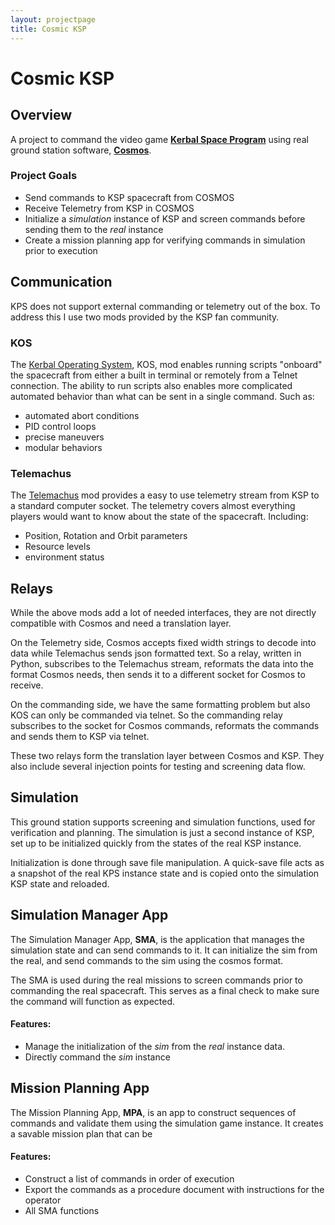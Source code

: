 ```yaml
---
layout: projectpage
title: Cosmic KSP
---
```


# **Cosmic KSP**

## **Overview**
A project to command the video game **[Kerbal Space Program](https://www.kerbalspaceprogram.com/)** using real ground station software, **[Cosmos](https://cosmosc2.com/)**.

### Project Goals
- Send commands to KSP spacecraft from COSMOS
- Receive Telemetry from KSP in COSMOS
- Initialize a *simulation* instance of KSP and screen commands before sending them to the *real* instance
- Create a mission planning app for verifying commands in simulation prior to execution

## **Communication**
KPS does not support external commanding or telemetry out of the box. To address this I use two mods provided by the KSP fan community.

### **KOS**
The [Kerbal Operating System](https://ksp-kos.github.io/KOS/), KOS, mod enables running scripts "onboard" the spacecraft from either a built in terminal or remotely from a Telnet connection.
The ability to run scripts also enables more complicated automated behavior than what can be sent in a single command. Such as:
- automated abort conditions
- PID control loops
- precise maneuvers
- modular behaviors

### **Telemachus**
The [Telemachus](https://github.com/TeleIO/Telemachus-1) mod provides a easy to use telemetry stream from KSP to a standard computer socket.
The telemetry covers almost everything players would want to know about the state of the spacecraft. Including:
- Position, Rotation and Orbit parameters
- Resource levels
- environment status

## **Relays**
While the above mods add a lot of needed interfaces, they are not directly compatible with Cosmos and need a translation layer.

On the Telemetry side, Cosmos accepts fixed width strings to decode into data while Telemachus sends json formatted text.
So a relay, written in Python, subscribes to the Telemachus stream, reformats the data into the format Cosmos needs, then sends it to a different socket for Cosmos to receive.

On the commanding side, we have the same formatting problem but also KOS can only be commanded via telnet. So the commanding relay subscribes to the socket for Cosmos commands, reformats the commands and sends them to KSP via telnet.

These two relays form the translation layer between Cosmos and KSP. They also include several injection points for testing and screening data flow.

## **Simulation**
This ground station supports screening and simulation functions, used for verification and planning. The simulation is just a second instance of KSP, set up to be initialized quickly from the states of the real KSP instance.

Initialization is done through save file manipulation. A quick-save file acts as a snapshot of the real KPS instance state and is copied onto the simulation KSP state and reloaded.

## **Simulation Manager App**
The Simulation Manager App, **SMA**, is the application that manages the simulation state and can send commands to it. It can initialize the sim from the real, and send commands to the sim using the cosmos format.

The SMA is used during the real missions to screen commands prior to commanding the real spacecraft. This serves as a final check to make sure the command will function as expected.

#### Features:
- Manage the initialization of the *sim* from the *real* instance data.
- Directly command the *sim* instance

## **Mission Planning App**
The Mission Planning App, **MPA**, is an app to construct sequences of commands and validate them using the simulation game instance. It creates a savable mission plan that can be

#### Features:
- Construct a list of commands in order of execution
- Export the commands as a procedure document with instructions for the operator
- All SMA functions
